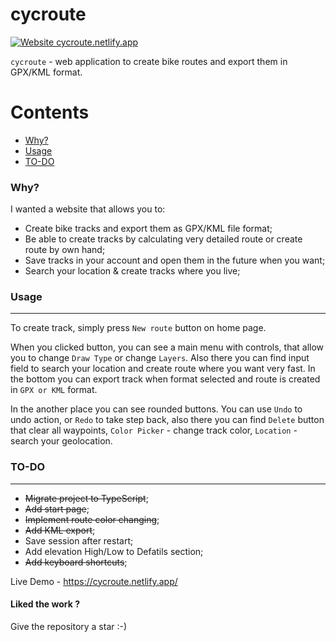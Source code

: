 # cycroute

[![Website cycroute.netlify.app](https://img.shields.io/website-up-down-green-red/http/shields.io.svg)](https://cycroute.netlify.app/)

`cycroute` - web application to create bike routes and export them in GPX/KML format.

Contents
========

 * [Why?](#why)
 * [Usage](#usage)
 * [TO-DO](#TO-DO)

### Why?

I wanted a website that allows you to:

+ Create bike tracks and export them as GPX/KML file format;
+ Be able to create tracks by calculating very detailed route or create route by own hand;
+ Save tracks in your account and open them in the future when you want;
+ Search your location & create tracks where you live;

### Usage
---

To create track, simply press `New route` button on home page.

When you clicked button, you can see a main menu with controls, that allow you to change `Draw Type` or change `Layers`. Also there you can find input field to search your location and create route where you want very fast. In the bottom you can export track when format selected and route is created in `GPX or KML` format. 

In the another place you can see rounded buttons. You can use `Undo` to undo action, or `Redo` to take step back, also there you can find `Delete` button that clear all waypoints, `Color Picker` - change track color, `Location` - search your geolocation.


### TO-DO
---

- ~~Migrate project to TypeScript~~;
- ~~Add start page~~;
- ~~Implement route color changing~~;
- ~~Add KML export~~;
- Save session after restart;
- Add elevation High/Low to Defatils section;
- ~~Add keyboard shortcuts~~;


Live Demo - https://cycroute.netlify.app/

<h4>Liked the work ?</h4>
Give the repository a star :-)
